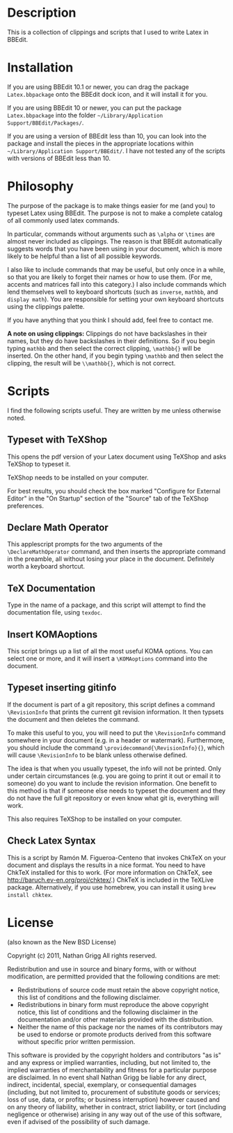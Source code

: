 # Description

This is a collection of clippings and scripts that I used to write Latex in BBEdit.

# Installation

If you are using BBEdit 10.1 or newer, you can drag the package `Latex.bbpackage` onto the BBEdit dock icon, and it will install
it for you.

If you are using BBEdit 10 or newer, you can put the package
`Latex.bbpackage` into the folder `~/Library/Application Support/BBEdit/Packages/`.

If you are using a version of BBEdit less than 10, you can look into
the package and install the pieces in the appropriate locations
within `~/Library/Application Support/BBEdit/`. I have not tested
any of the scripts with versions of BBEdit less than 10.

# Philosophy

The purpose of the package is to make things easier for me (and you) to
typeset Latex using BBEdit. The purpose is not to make a complete catalog
of all commonly used latex commands.

In particular, commands without arguments such as `\alpha` or `\times` are almost never included as clippings. The reason is that BBEdit automatically
suggests words that you have been using in your document, which is more
likely to be helpful than a list of all possible keywords.

I also like to include commands that may be useful, but only once in a
while, so that you are likely to forget their names or how to use them.
(For me, accents and matrices fall into this category.) I also include
commands which lend themselves well to keyboard shortcuts (such as `inverse`, `mathbb`, and `display math`). You are responsible for setting your own
keyboard shortcuts using the clippings palette.

If you have anything that you think I should add, feel free to contact me.

**A note on using clippings:**
Clippings do not have backslashes in their names, but they do have
backslashes in their definitions. So if you begin typing `mathbb` and
then select the correct clipping, `\mathbb{}` will be inserted. On the
other hand, if you begin typing `\mathbb` and then select the clipping,
the result will be `\\mathbb{}`, which is not correct.

# Scripts

I find the following scripts useful. They are written by me unless otherwise
noted.

## Typeset with TeXShop

This opens the pdf version of your Latex document using TeXShop and asks
TeXShop to typeset it.

TeXShop needs to be installed on your computer.

For best results, you should check the box marked "Configure for External
Editor" in the "On Startup" section of the "Source" tab of the TeXShop
preferences.

## Declare Math Operator

This applescript prompts for the two arguments of the `\DeclareMathOperator`
command, and then inserts the appropriate command in the preamble, all without
losing your place in the document. Definitely worth a keyboard shortcut.

## TeX Documentation

Type in the name of a package, and this script will attempt to find the documentation file, using `texdoc`.

## Insert KOMAoptions

This script brings up a list of all the most useful KOMA options. You can select one or more, and it will insert a `\KOMAoptions` command into the document.

## Typeset inserting gitinfo

If the document is part of a git repository, this script defines a command `\RevisionInfo` that prints the current git revision information. It then typsets the document and then deletes the command.

To make this useful to you, you will need to put the `\RevisionInfo` command somewhere in your document (e.g. in a header or watermark). Furthermore, you should include the command `\providecommand{\RevisionInfo}{}`, which will cause `\RevisionInfo` to be blank unless otherwise defined.

The idea is that when you usually typeset, the info will not be printed. Only under certain circumstances (e.g. you are going to print it out or email it to someone) do you want to include the revision information. One benefit to this method is that if someone else needs to typeset the document and they do not have the full git repository or even know what git is, everything will work.

This also requires TeXShop to be installed on your computer.

## Check Latex Syntax

This is a script by Ramón M. Figueroa-Centeno that invokes ChkTeX on your document and displays the results in a nice format. You need to have ChkTeX installed for this to work. (For more information on ChkTeX, see
<http://baruch.ev-en.org/proj/chktex/>.) ChkTeX is included in the TeXLive package. Alternatively, if you use homebrew, you can install it using `brew install chktex`.

# License

(also known as the New BSD License)

Copyright (c) 2011, Nathan Grigg
All rights reserved.

Redistribution and use in source and binary forms, with or without
modification, are permitted provided that the following conditions are met:

* Redistributions of source code must retain the above copyright
  notice, this list of conditions and the following disclaimer.
* Redistributions in binary form must reproduce the above copyright
  notice, this list of conditions and the following disclaimer in the
  documentation and/or other materials provided with the distribution.
* Neither the name of this package nor the
  names of its contributors may be used to endorse or promote products
  derived from this software without specific prior written permission.

This software is provided by the copyright holders and contributors "as is" and
any express or implied warranties, including, but not limited to, the implied
warranties of merchantability and fitness for a particular purpose are
disclaimed. In no event shall Nathan Grigg be liable for any
direct, indirect, incidental, special, exemplary, or consequential damages
(including, but not limited to, procurement of substitute goods or services;
loss of use, data, or profits; or business interruption) however caused and
on any theory of liability, whether in contract, strict liability, or tort
(including negligence or otherwise) arising in any way out of the use of this
software, even if advised of the possibility of such damage.
